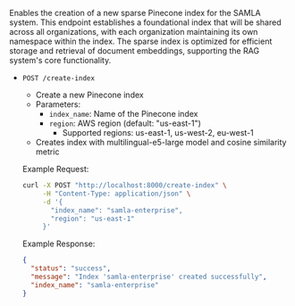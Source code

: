 Enables the creation of a new sparse Pinecone index for the SAMLA system. This endpoint establishes a foundational index that will be shared across all organizations, with each organization maintaining its own namespace within the index. The sparse index is optimized for efficient storage and retrieval of document embeddings, supporting the RAG system's core functionality.

- `POST /create-index`
    - Create a new Pinecone index
    - Parameters: 
        - `index_name`: Name of the Pinecone index
        - `region`: AWS region (default: "us-east-1")
            - Supported regions: us-east-1, us-west-2, eu-west-1
    - Creates index with multilingual-e5-large model and cosine similarity metric

    Example Request:
    ```bash
    curl -X POST "http://localhost:8000/create-index" \
         -H "Content-Type: application/json" \
         -d '{
           "index_name": "samla-enterprise",
           "region": "us-east-1"
         }'
    ```

    Example Response:
    ```json
    {
      "status": "success",
      "message": "Index 'samla-enterprise' created successfully",
      "index_name": "samla-enterprise"
    }
    ```
